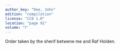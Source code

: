 ```yaml
---
author_key: "Dee, John"
edition: "compilation"
license: "CC0 1.0"
location: "page 91"
volume: "Ⅰ"
---
```

Order taken by the sherif betwene me and Raf Holden.
